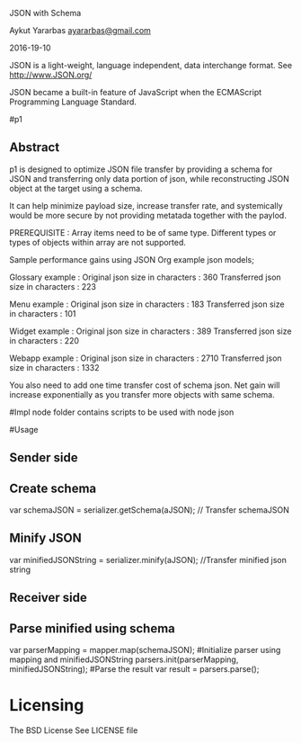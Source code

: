 JSON with Schema 

Aykut Yararbas
ayararbas@gmail.com

2016-19-10


JSON is a light-weight, language independent, data interchange format.
See http://www.JSON.org/

JSON became a built-in feature of JavaScript when the ECMAScript Programming
Language Standard.

#p1 
## Abstract 

p1 is designed to optimize JSON file transfer by providing a schema for JSON  and transferring only data portion of 
json, while reconstructing JSON object at the target using  a schema.

It can help minimize payload size, increase transfer rate, 
and systemically would be more secure by not providing metatada together with the paylod.

PREREQUISITE : 
Array items need to be of same type. Different types or types of objects within array are not supported.

Sample performance gains using  JSON Org example json models;

Glossary example :
Original json size in characters    : 360
Transferred json size in characters : 223 

Menu example :
Original json size in characters    : 183
Transferred json size in characters : 101

Widget example :
Original json size in characters    : 389
Transferred json size in characters : 220

Webapp example :
Original json size in characters    : 2710
Transferred json size in characters : 1332

You also need to add one time transfer cost of schema json.
Net gain will increase exponentially as you transfer more objects with same schema.


#Impl
node folder contains scripts to be used with node json

#Usage
## Sender side 
## Create schema
var schemaJSON = serializer.getSchema(aJSON);
// Transfer schemaJSON
## Minify JSON
var minifiedJSONString = serializer.minify(aJSON); 
//Transfer minified json string

## Receiver side
## Parse minified using schema
var parserMapping = mapper.map(schemaJSON);
#Initialize parser using mapping and minifiedJSONString
parsers.init(parserMapping, minifiedJSONString);
#Parse the result
var result = parsers.parse(); 



# Licensing
The BSD License
See LICENSE file

